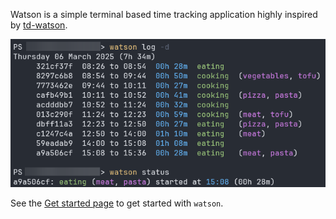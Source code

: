 Watson is a simple terminal based time tracking application highly inspired
by [td-watson](https://github.com/jazzband/Watson).

![watson](images/420494237-15325c86-193a-45cf-b3c8-8d3d7425b692.png)

See the [Get started page](get-started.md) to get started with `watson`.
